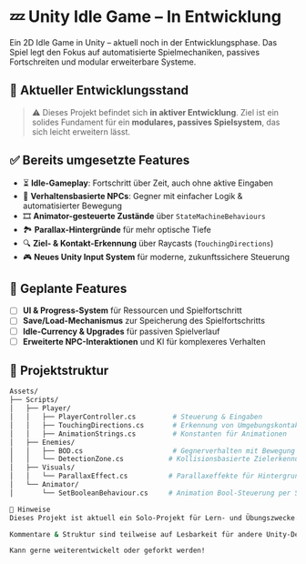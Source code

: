 # 💤 Unity Idle Game – In Entwicklung

Ein 2D Idle Game in Unity – aktuell noch in der Entwicklungsphase. Das Spiel legt den Fokus auf automatisierte Spielmechaniken, passives Fortschreiten und modular erweiterbare Systeme.

## 🧪 Aktueller Entwicklungsstand

> ⚠️ Dieses Projekt befindet sich **in aktiver Entwicklung**. Ziel ist ein solides Fundament für ein **modulares, passives Spielsystem**, das sich leicht erweitern lässt.

## ✅ Bereits umgesetzte Features

- ⏳ **Idle-Gameplay**: Fortschritt über Zeit, auch ohne aktive Eingaben
- 🧠 **Verhaltensbasierte NPCs**: Gegner mit einfacher Logik & automatisierter Bewegung
- 🎞️ **Animator-gesteuerte Zustände** über `StateMachineBehaviours`
- 🏞️ **Parallax-Hintergründe** für mehr optische Tiefe
- 🔍 **Ziel- & Kontakt-Erkennung** über Raycasts (`TouchingDirections`)
- 🎮 **Neues Unity Input System** für moderne, zukunftssichere Steuerung

## 🧩 Geplante Features

- [ ] **UI & Progress-System** für Ressourcen und Spielfortschritt
- [ ] **Save/Load-Mechanismus** zur Speicherung des Spielfortschritts
- [ ] **Idle-Currency & Upgrades** für passiven Spielverlauf
- [ ] **Erweiterte NPC-Interaktionen** und KI für komplexeres Verhalten

## 🧱 Projektstruktur

```bash
Assets/
├── Scripts/
│   ├── Player/
│   │   ├── PlayerController.cs         # Steuerung & Eingaben
│   │   ├── TouchingDirections.cs       # Erkennung von Umgebungskontakt
│   │   ├── AnimationStrings.cs         # Konstanten für Animationen
│   ├── Enemies/
│   │   ├── BOD.cs                      # Gegnerverhalten mit Bewegung & Zielsuche
│   │   └── DetectionZone.cs           # Kollisionsbasierte Zielerkennung
│   ├── Visuals/
│   │   └── ParallaxEffect.cs          # Parallaxeffekte für Hintergrundebenen
│   └── Animator/
│       └── SetBooleanBehaviour.cs     # Animation Bool-Steuerung per StateMachine

📌 Hinweise
Dieses Projekt ist aktuell ein Solo-Projekt für Lern- und Übungszwecke.

Kommentare & Struktur sind teilweise auf Lesbarkeit für andere Unity-Dev-Einsteiger ausgelegt.

Kann gerne weiterentwickelt oder geforkt werden!
